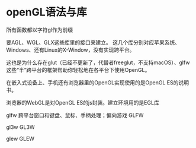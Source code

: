 # openGL语法与库

所有函数都以字符gl作为前缀

要AGL、WGL、GLX这些库里的接口来建立。
这几个库分别对应苹果系统、Windows、还有Linux的X-Window，没有实现跨平台。

这也是为什么存在glut（已经不更新了，代替者freeglut，不支持macOS）、glfw这些“半”跨平台的框架帮助你轻松地在各平台下使用OpenGL。

在嵌入式设备上、手机还有浏览器里的OpenGL实现使用的是OpenGL ES的说明书。

浏览器的WebGL是对OpenGL ES的js封装。建立环境用的是EGL库



glfw 跨平台窗口和键盘、鼠标、手柄处理；偏向游戏
GLFW

gl3w
GL3W

glew
GLEW